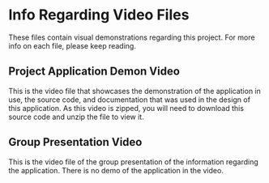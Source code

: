 # Info Regarding Video Files

These files contain visual demonstrations regarding this project. For more info on each file, please keep reading.

## Project Application Demon Video

This is the video file that showcases the demonstration of the application in  use, the source code, and documentation that was used in the design of this application. As this video is zipped, you will need to download this source code and unzip the file to view it.

## Group Presentation Video

This is the video file of the group presentation of the information regarding the application. There is no demo of the application in the video.
